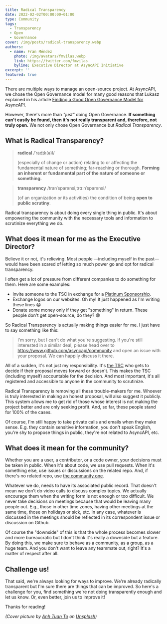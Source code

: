 ```yaml
---
title: Radical Transparency
date: 2022-02-02T00:00:00+01:00
type: Community
tags:
  - Transparency
  - Open
  - Governance
cover: /img/posts/radical-transparency.webp
authors:
  - name: Fran Méndez
    photo: /img/avatars/fmvilas.webp
    link: https://twitter.com/fmvilas
    byline: Executive Director at AsyncAPI Initiative
excerpt: ''
featured: true
---
```


There are multiple ways to manage an open-source project. At AsyncAPI, we chose the Open Governance model for many good reasons that Lukasz explained in his article [Finding a Good Open Governance Model for AsyncAPI](/blog/governance-motivation).

However, there's more than _"just"_ doing Open Governance. **If something can't easily be found, then it's not really transparent and, therefore, not truly open.** We not only chose Open Governance but _Radical Transparency_.

## What is Radical Transparency?

> **radical**
> /ˈradɪk(ə)l/
>
> (especially of change or action) relating to or affecting the fundamental nature of something; far-reaching or thorough. **Forming an inherent or fundamental part of the nature of someone or something.**

> **transparency**
> /tranˈsparənsi,trɑːnˈsparənsi/
>
> (of an organization or its activities) the condition of being **open to public scrutiny**.

Radical transparency is about doing every single thing in public. It's about empowering the community with the necessary tools and information to scrutinize everything we do.

## What does it mean for me as the Executive Director?

Believe it or not, it's relieving. Most people —including myself in the past— would have been scared of letting so much power go and opt for radical transparency.

I often get a lot of pressure from different companies to do something for them. Here are some examples:

* Invite someone to the TSC in exchange for a [Platinum Sponsorship](https://opencollective.com/asyncapi/contribute/platinum-sponsors-8119).
* Exchange logos on our websites. Oh my! It just happened as I'm writing these lines :joy:
* Donate some money only if they get "something" in return. These people don't get open-source, do they? :smile:

So Radical Transparency is actually making things easier for me. I just have to say something like this:

> I'm sorry, but I can't do what you're suggesting. If you're still interested in a similar deal, please head over to https://www.github.com/asyncapi/community and open an issue with your proposal. We can happily discuss it there.

All of a sudden, it's not just my responsibility. It's [the TSC](https://www.asyncapi.com/community/tsc) who gets to decide if their proposal moves forward or doesn't. This makes the TSC (including myself) accountable for the decision. And most important, it's all registered and accessible to anyone in the community to scrutinize.

Radical Transparency is removing all these trouble-makers for me. Whoever is truly interested in making an honest proposal, will also suggest it publicly. This system allows me to get rid of those whose interest is not making the project better and are only seeking profit. And, so far, these people stand for 100% of the cases.

Of course, I'm still happy to take private calls and emails when they make sense. E.g. they contain sensitive information, you don't speak English, you're shy to propose things in public, they're not related to AsyncAPI, etc.

## What does it mean for the community?

Whether you are a user, a contributor, or a code owner, your decisions must be taken in public. When it's about code, we use pull requests. When it's something else, use issues or discussions on the related repo. And, if there's no related repo, use [the community one](https://www.github.com/asyncapi/community).

Whatever we do, needs to have its associated public record. That doesn't mean we don't do video calls to discuss complex topics. We actually encourage them when the writing form is not enough or too difficult. We never take decisions on meetings because that would be leaving many people out. E.g., those in other time zones, having other meetings at the same time, those on holidays or sick, etc. In any case, whatever is discussed in the meetings should be reflected in its correspondent issue or discussion on Github.

Of course the "downside" of this is that the whole process becomes slower and more bureaucratic but I don't think it's really a downside but a feature. By doing this, we make sure to behave as a community, as a group, as a huge team. And you don't want to leave any teammate out, right? It's a matter of respect after all.

## Challenge us!

That said, we're always looking for ways to improve. We're already radically transparent but I'm sure there are things that can be improved. So here's a challenge for you, find something we're not doing transparently enough and let us know. Or, even better, join us to improve it!

Thanks for reading!

_(Cover picture by [Anh Tuan To](https://unsplash.com/@tuan1561?utm_source=unsplash&utm_medium=referral&utm_content=creditCopyText) on [Unsplash](https://unsplash.com/s/photos/transparency?utm_source=unsplash&utm_medium=referral&utm_content=creditCopyText))_
